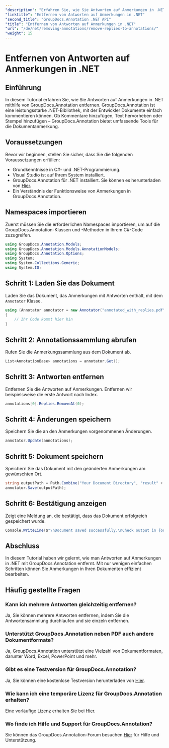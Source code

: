```yaml
---
"description": "Erfahren Sie, wie Sie Antworten auf Anmerkungen in .NET mithilfe von GroupDocs.Annotation entfernen. Schritt-für-Schritt-Anleitung mit Codebeispielen."
"linktitle": "Entfernen von Antworten auf Anmerkungen in .NET"
"second_title": "GroupDocs.Annotation .NET API"
"title": "Entfernen von Antworten auf Anmerkungen in .NET"
"url": "/de/net/removing-annotations/remove-replies-to-annotations/"
"weight": 15
---
```


# Entfernen von Antworten auf Anmerkungen in .NET

## Einführung
In diesem Tutorial erfahren Sie, wie Sie Antworten auf Anmerkungen in .NET mithilfe von GroupDocs.Annotation entfernen. GroupDocs.Annotation ist eine leistungsstarke .NET-Bibliothek, mit der Entwickler Dokumente einfach kommentieren können. Ob Kommentare hinzufügen, Text hervorheben oder Stempel hinzufügen – GroupDocs.Annotation bietet umfassende Tools für die Dokumentanmerkung.
## Voraussetzungen
Bevor wir beginnen, stellen Sie sicher, dass Sie die folgenden Voraussetzungen erfüllen:
- Grundkenntnisse in C#- und .NET-Programmierung.
- Visual Studio ist auf Ihrem System installiert.
- GroupDocs.Annotation für .NET installiert. Sie können es herunterladen von [Hier](https://releases.groupdocs.com/annotation/net/).
- Ein Verständnis der Funktionsweise von Anmerkungen in GroupDocs.Annotation.

## Namespaces importieren
Zuerst müssen Sie die erforderlichen Namespaces importieren, um auf die GroupDocs.Annotation-Klassen und -Methoden in Ihrem C#-Code zuzugreifen.
```csharp
using GroupDocs.Annotation.Models;
using GroupDocs.Annotation.Models.AnnotationModels;
using GroupDocs.Annotation.Options;
using System;
using System.Collections.Generic;
using System.IO;
```
## Schritt 1: Laden Sie das Dokument
Laden Sie das Dokument, das Anmerkungen mit Antworten enthält, mit dem `Annotator` Klasse.
```csharp
using (Annotator annotator = new Annotator("annotated_with_replies.pdf"))
{
    // Ihr Code kommt hier hin
}
```
## Schritt 2: Annotationssammlung abrufen
Rufen Sie die Anmerkungssammlung aus dem Dokument ab.
```csharp
List<AnnotationBase> annotations = annotator.Get();
```
## Schritt 3: Antworten entfernen
Entfernen Sie die Antworten auf Anmerkungen. Entfernen wir beispielsweise die erste Antwort nach Index.
```csharp
annotations[0].Replies.RemoveAt(0);
```
## Schritt 4: Änderungen speichern
Speichern Sie die an den Anmerkungen vorgenommenen Änderungen.
```csharp
annotator.Update(annotations);
```
## Schritt 5: Dokument speichern
Speichern Sie das Dokument mit den geänderten Anmerkungen am gewünschten Ort.
```csharp
string outputPath = Path.Combine("Your Document Directory", "result" + Path.GetExtension("input.pdf"));
annotator.Save(outputPath);
```
## Schritt 6: Bestätigung anzeigen
Zeigt eine Meldung an, die bestätigt, dass das Dokument erfolgreich gespeichert wurde.
```csharp
Console.WriteLine($"\nDocument saved successfully.\nCheck output in {outputPath}.");
```

## Abschluss
In diesem Tutorial haben wir gelernt, wie man Antworten auf Anmerkungen in .NET mit GroupDocs.Annotation entfernt. Mit nur wenigen einfachen Schritten können Sie Anmerkungen in Ihren Dokumenten effizient bearbeiten.
## Häufig gestellte Fragen
### Kann ich mehrere Antworten gleichzeitig entfernen?
Ja, Sie können mehrere Antworten entfernen, indem Sie die Antwortensammlung durchlaufen und sie einzeln entfernen.
### Unterstützt GroupDocs.Annotation neben PDF auch andere Dokumentformate?
Ja, GroupDocs.Annotation unterstützt eine Vielzahl von Dokumentformaten, darunter Word, Excel, PowerPoint und mehr.
### Gibt es eine Testversion für GroupDocs.Annotation?
Ja, Sie können eine kostenlose Testversion herunterladen von [Hier](https://releases.groupdocs.com/).
### Wie kann ich eine temporäre Lizenz für GroupDocs.Annotation erhalten?
Eine vorläufige Lizenz erhalten Sie bei [Hier](https://purchase.groupdocs.com/temporary-license/).
### Wo finde ich Hilfe und Support für GroupDocs.Annotation?
Sie können das GroupDocs.Annotation-Forum besuchen [Hier](https://forum.groupdocs.com/c/annotation/10) für Hilfe und Unterstützung.